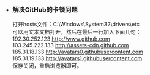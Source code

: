 - ### 解决GitHub的卡顿问题  
  打开hosts文件：C:\Windows\System32\drivers\etc  
可以用文本文档打开，然后在最后一行加入下面几句：  
192.30.252.123 http://www.github.com  
103.245.222.133 http://assets-cdn.github.com  
185.31.18.133 http://avatars0.githubusercontent.com  
185.31.19.133 http://avatars1.githubusercontent.com  
保存关闭，重启浏览器即可。
